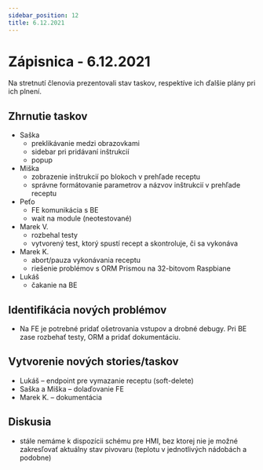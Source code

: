 ```yaml
---
sidebar_position: 12
title: 6.12.2021
---
```


# Zápisnica - 6.12.2021

Na stretnutí členovia prezentovali stav taskov, respektíve ich ďalšie plány pri ich plnení.

## Zhrnutie taskov

- Saška
  - preklikávanie medzi obrazovkami
  - sidebar pri pridávaní inštrukcií
  - popup
- Miška
  - zobrazenie inštrukcií po blokoch v prehľade receptu
  - správne formátovanie parametrov a názvov inštrukcií v prehľade receptu
- Peťo
  - FE komunikácia s BE
  - wait na module (neotestované)
- Marek V.
  - rozbehal testy
  - vytvorený test, ktorý spustí recept a skontroluje, či sa vykonáva
- Marek K.
  - abort/pauza vykonávania receptu
  - riešenie problémov s ORM Prismou na 32-bitovom Raspbiane
- Lukáš
  - čakanie na BE

## Identifikácia nových problémov

- Na FE je potrebné pridať ošetrovania vstupov a drobné debugy. Pri BE zase rozbehať testy, ORM a pridať dokumentáciu.

## Vytvorenie nových stories/taskov

- Lukáš – endpoint pre vymazanie receptu (soft-delete)
- Saška a Miška – dolaďovanie FE
- Marek K. – dokumentácia

## Diskusia

- stále nemáme k dispozícii schému pre HMI, bez ktorej nie je možné zakresľovať aktuálny stav pivovaru (teplotu v jednotlivých nádobách a podobne)

